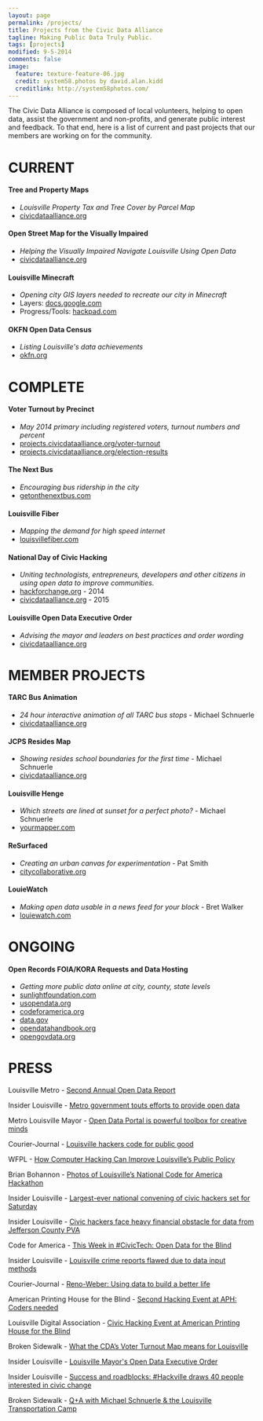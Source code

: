 ```yaml
---
layout: page
permalink: /projects/
title: Projects from the Civic Data Alliance
tagline: Making Public Data Truly Public.
tags: [projects]
modified: 9-5-2014
comments: false
image:
  feature: texture-feature-06.jpg
  credit: system58.photos by david.alan.kidd
  creditlink: http://system58photos.com/
---
```


The Civic Data Alliance is composed of local volunteers, helping to open data, assist the government and non-profits, and generate public interest and feedback.  To that end, here is a list of current and past projects that our members are working on for the community.



# CURRENT

#### **Tree and Property Maps**
* *Louisville Property Tax and Tree Cover by Parcel Map*
* [civicdataalliance.org](http://www.civicdataalliance.org/louisville-property-tax-tree-canopy-map-open-data/)

#### **Open Street Map for the Visually Impaired**
* *Helping the Visually Impaired Navigate Louisville Using Open Data*
* [civicdataalliance.org](http://www.civicdataalliance.org/gis-open-data-american-printing-house-open-street-map/)

#### **Louisville Minecraft**
* *Opening city GIS layers needed to recreate our city in Minecraft*
* Layers: [docs.google.com](https://docs.google.com/a/yourmapper.com/document/d/1BaNt7-RC48QQM8U1s6UMJlU6CNc7Igxk7IaVRh5wxgQ/edit)
* Progress/Tools: [hackpad.com](https://hackpad.com/Minecraft-Louisville-Ub1wrkuQJ2a)

#### **OKFN Open Data Census**
* *Listing Louisville's data achievements*
* [okfn.org](http://us-city.census.okfn.org/place/louisville)




# COMPLETE 

#### **Voter Turnout by Precinct**
* *May 2014 primary including registered voters, turnout numbers and percent*
* [projects.civicdataalliance.org/voter-turnout](http://projects.civicdataalliance.org/voter-turnout/)
* [projects.civicdataalliance.org/election-results](http://projects.civicdataalliance.org/election-results/)

#### **The Next Bus**
* *Encouraging bus ridership in the city*
* [getonthenextbus.com](http://www.getonthenextbus.com)


#### **Louisville Fiber**
* *Mapping the demand for high speed internet*
* [louisvillefiber.com](http://www.louisvillefiber.com/)

#### **National Day of Civic Hacking**
* *Uniting technologists, entrepreneurs, developers and other citizens in using open data to improve communities.*
* [hackforchange.org](http://blog.yourmapper.com/2014/06/hack-for-change-louisville-recap-2014/) - 2014
* [civicdataalliance.org](http://www.civicdataalliance.org/national-day-of-civic-hacking-louisville/) - 2015

#### **Louisville Open Data Executive Order**
* *Advising the mayor and leaders on best practices and order wording*
* [civicdataalliance.org](http://www.civicdataalliance.org/forum/?place=msg%2Fcivicdataalliance%2FiNpZKsimyf0%2FYPyqmThcnTEJ)



# MEMBER PROJECTS #

#### **TARC Bus Animation**
* *24 hour interactive animation of all TARC bus stops* - Michael Schnuerle
* [civicdataalliance.org](https://yourmapper.cartodb.com/viz/ef80ee32-1a81-11e5-ac33-0e018d66dc29/public_map)

#### **JCPS Resides Map**
* *Showing resides school boundaries for the first time* - Michael Schnuerle
* [civicdataalliance.org](http://data.civicdataalliance.org/dataset/jcps-resides-school-map-kml)

#### **Louisville Henge**
* *Which streets are lined at sunset for a perfect photo?* - Michael Schnuerle
* [yourmapper.com](http://www.yourmapper.com/demo/cityhenge/map.html#12/38.2169/-85.6931/9/9)

#### **ReSurfaced**
* *Creating an urban canvas for experimentation* - Pat Smith
* [citycollaborative.org](http://citycollaborative.org/popupplaza/)

#### **LouieWatch**
* *Making open data usable in a news feed for your block* - Bret Walker
* [louiewatch.com](http://louiewatch.com/)




# ONGOING

#### **Open Records FOIA/KORA Requests and Data Hosting**
* *Getting more public data online at city, county, state levels*
* [sunlightfoundation.com](http://sunlightfoundation.com/opendataguidelines/)
* [usopendata.org](https://usopendata.org/)
* [codeforamerica.org](http://www.codeforamerica.org/)
* [data.gov](https://www.data.gov/open-gov/)
* [opendatahandbook.org](http://opendatahandbook.org/)
* [opengovdata.org](http://opengovdata.org/)




# PRESS 

Louisville Metro - [Second Annual Open Data Report](https://louisvilleky.gov/news/49-new-data-sets-added-louisville-metro-website-over-last-year)

Insider Louisville - [Metro government touts efforts to provide open data](http://insiderlouisville.com/metro/accountability/louisville-continues-make-good-promise-providing-open-data/)

Metro Louisville Mayor - [Open Data Portal is powerful toolbox for creative minds](https://louisvilleky.gov/news/open-data-portal-powerful-toolbox-creative-minds)

Courier-Journal - [Louisville hackers code for public good](http://www.courier-journal.com/story/news/local/2015/06/07/louisville-hackers-code-public-good/28666213/)

WFPL - [How Computer Hacking Can Improve Louisville’s Public Policy](http://wfpl.org/how-computer-hacking-can-improve-louisvilles-public-policy/)

Brian Bohannon - [Photos of Louisville’s National Code for America Hackathon](http://brianbohannon.com/2015/louisville-hackers-code-for-public-good/2357/)

Insider Louisville - [Largest-ever national convening of civic hackers set for Saturday](http://insiderlouisville.com/startups/ecosystem/civic-data-alliance-hosts-national-day-civic-hacking-weekend/)

Insider Louisville - [Civic hackers face heavy financial obstacle for data from Jefferson County PVA](http://insiderlouisville.com/metro/social_good/civic-hackers-face-heavy-financial-obstacle-data-jefferson-county-pva/)

Code for America - [This Week in #CivicTech: Open Data for the Blind](http://www.codeforamerica.org/blog/2015/05/21/this-week-in-civictech-open-data-for-the-blind/)

Insider Louisville - [Louisville crime reports flawed due to data input methods](http://insiderlouisville.com/news/data/)

Courier-Journal - [Reno-Weber: Using data to build a better life](http://www.courier-journal.com/story/opinion/2015/05/16/greater-louisville-project-data-driven-community-outcomes/27463879/)

American Printing House for the Blind - [Second Hacking Event at APH: Coders needed](http://www.aph.org/pr/20150303-Louisville-Civic-Data-Alliance-to-hold-Second-Civic-Hacking-Event.html)

Louisville Digital Association - [Civic Hacking Event at American Printing House for the Blind ](http://www.louisvilledigital.org/events/louisvilles-civic-data-alliance-to-hold-second-civic-hacking-event-at-american-printing-house-for-the-blind-on-march-21-coders-needed/)

Broken Sidewalk - [What the CDA’s Voter Turnout Map means for Louisville](http://brokensidewalk.com/2014/voter-turnout-map/)

Insider Louisville - [Louisville Mayor's Open Data Executive Order](http://insiderlouisville.com/news/major-score-persistence-week-mayor-greg-fischer-signs-executive-order-open-data-plan/)

Insider Louisville - [Success and roadblocks: #Hackville draws 40 people interested in civic change](http://insiderlouisville.com/metro/social_good/hackville-draws-40-people-interested-in-civic-change/)

Broken Sidewalk - [Q+A with Michael Schnuerle & the Louisville Transportation Camp](http://brokensidewalk.com/2011/an-open-data-qa-with-michael-schnuerle-and-the-louisville-transportation-camp/)




